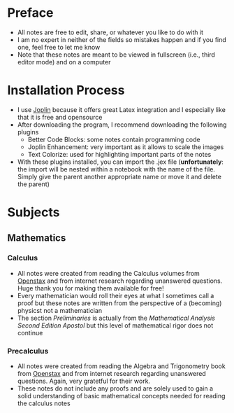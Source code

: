 # Preface
- All notes are free to edit, share, or whatever you like to do with it
- I am no expert in neither of the fields so mistakes happen and if you find one, feel free to let me know
- Note that these notes are meant to be viewed in fullscreen (i.e., third editor mode) and on a computer
# Installation Process 
- I use [Joplin](https://joplinapp.org/) because it offers great Latex integration and I especially like that it is free and opensource
- After downloading the program, I recommend downloading the following plugins
  - Better Code Blocks: some notes contain programming code
  - Joplin Enhancement: very important as it allows to scale the images 
  - Text Colorize: used for highlighting important parts of the notes
- With these plugins installed, you can import the .jex file (**unfortunately**: the import will be nested within a notebook with the name of the file. Simply give the parent another appropriate name or move it and delete the parent)
# Subjects
## Mathematics
### Calculus
- All notes were created from reading the Calculus volumes from [Openstax](https://openstax.org/subjects/math) and from internet research regarding unanswered questions. Huge thank you for making them available for free!
- Every mathematician would roll their eyes at what I sometimes call a proof but these notes are written from the perspective of a (becoming) physicst not a mathematician
- The section _Preliminaries_ is actually from the _Mathematical Analysis Second Edition Apostol_ but this level of mathematical rigor does not continue
### Precalculus
- All notes were created from reading the Algebra and Trigonometry book from [Openstax](https://openstax.org/subjects/math) and from internet research regarding unanswered questions. Again, very gratetful for their work.
- These notes do not include any proofs and are solely used to gain a solid understanding of basic mathematical concepts needed for reading the calculus notes
